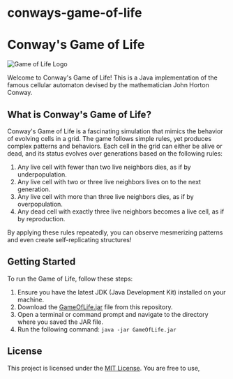 # conways-game-of-life
# Conway's Game of Life

![Game of Life Logo](game_of_life_logo.png)

Welcome to Conway's Game of Life! This is a Java implementation of the famous cellular automaton devised by the mathematician John Horton Conway.

## What is Conway's Game of Life?

Conway's Game of Life is a fascinating simulation that mimics the behavior of evolving cells in a grid. The game follows simple rules, yet produces complex patterns and behaviors. Each cell in the grid can either be alive or dead, and its status evolves over generations based on the following rules:

1. Any live cell with fewer than two live neighbors dies, as if by underpopulation.
2. Any live cell with two or three live neighbors lives on to the next generation.
3. Any live cell with more than three live neighbors dies, as if by overpopulation.
4. Any dead cell with exactly three live neighbors becomes a live cell, as if by reproduction.

By applying these rules repeatedly, you can observe mesmerizing patterns and even create self-replicating structures!

## Getting Started

To run the Game of Life, follow these steps:

1. Ensure you have the latest JDK (Java Development Kit) installed on your machine.
2. Download the [GameOfLife.jar](GameOfLife.jar) file from this repository.
3. Open a terminal or command prompt and navigate to the directory where you saved the JAR file.
4. Run the following command: `java -jar GameOfLife.jar`


## License

This project is licensed under the [MIT License](LICENSE). You are free to use,

